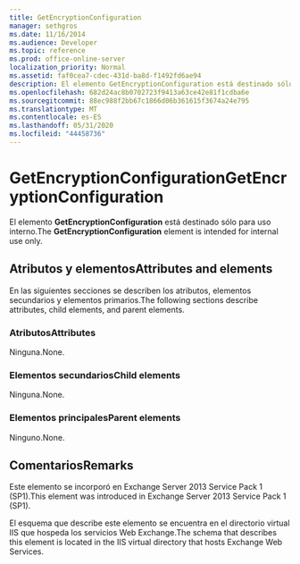 ```yaml
---
title: GetEncryptionConfiguration
manager: sethgros
ms.date: 11/16/2014
ms.audience: Developer
ms.topic: reference
ms.prod: office-online-server
localization_priority: Normal
ms.assetid: faf0cea7-cdec-431d-ba8d-f1492fd6ae94
description: El elemento GetEncryptionConfiguration está destinado sólo para uso interno.
ms.openlocfilehash: 682d24ac8b0702723f9413a63ce42e81f1cdba6e
ms.sourcegitcommit: 88ec988f2bb67c1866d06b361615f3674a24e795
ms.translationtype: MT
ms.contentlocale: es-ES
ms.lasthandoff: 05/31/2020
ms.locfileid: "44458736"
---
```

# <a name="getencryptionconfiguration"></a><span data-ttu-id="e9ad6-103">GetEncryptionConfiguration</span><span class="sxs-lookup"><span data-stu-id="e9ad6-103">GetEncryptionConfiguration</span></span>

<span data-ttu-id="e9ad6-104">El elemento **GetEncryptionConfiguration** está destinado sólo para uso interno.</span><span class="sxs-lookup"><span data-stu-id="e9ad6-104">The **GetEncryptionConfiguration** element is intended for internal use only.</span></span> 

## <a name="attributes-and-elements"></a><span data-ttu-id="e9ad6-105">Atributos y elementos</span><span class="sxs-lookup"><span data-stu-id="e9ad6-105">Attributes and elements</span></span>

<span data-ttu-id="e9ad6-106">En las siguientes secciones se describen los atributos, elementos secundarios y elementos primarios.</span><span class="sxs-lookup"><span data-stu-id="e9ad6-106">The following sections describe attributes, child elements, and parent elements.</span></span>
  
### <a name="attributes"></a><span data-ttu-id="e9ad6-107">Atributos</span><span class="sxs-lookup"><span data-stu-id="e9ad6-107">Attributes</span></span>

<span data-ttu-id="e9ad6-108">Ninguna.</span><span class="sxs-lookup"><span data-stu-id="e9ad6-108">None.</span></span>
  
### <a name="child-elements"></a><span data-ttu-id="e9ad6-109">Elementos secundarios</span><span class="sxs-lookup"><span data-stu-id="e9ad6-109">Child elements</span></span>

<span data-ttu-id="e9ad6-110">Ninguna.</span><span class="sxs-lookup"><span data-stu-id="e9ad6-110">None.</span></span>
  
### <a name="parent-elements"></a><span data-ttu-id="e9ad6-111">Elementos principales</span><span class="sxs-lookup"><span data-stu-id="e9ad6-111">Parent elements</span></span>

<span data-ttu-id="e9ad6-112">Ninguno.</span><span class="sxs-lookup"><span data-stu-id="e9ad6-112">None.</span></span>
  
## <a name="remarks"></a><span data-ttu-id="e9ad6-113">Comentarios</span><span class="sxs-lookup"><span data-stu-id="e9ad6-113">Remarks</span></span>

<span data-ttu-id="e9ad6-114">Este elemento se incorporó en Exchange Server 2013 Service Pack 1 (SP1).</span><span class="sxs-lookup"><span data-stu-id="e9ad6-114">This element was introduced in Exchange Server 2013 Service Pack 1 (SP1).</span></span>
  
<span data-ttu-id="e9ad6-115">El esquema que describe este elemento se encuentra en el directorio virtual IIS que hospeda los servicios Web Exchange.</span><span class="sxs-lookup"><span data-stu-id="e9ad6-115">The schema that describes this element is located in the IIS virtual directory that hosts Exchange Web Services.</span></span>
  

